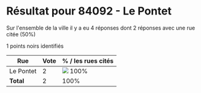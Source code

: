 # Résultat pour 84092 - Le Pontet

Sur l'ensemble de la ville il y a eu 4 réponses dont 2 réponses avec une rue citée (50%)

1 points noirs identifiés

| Rue | Vote | % / les rues cités|
|-----|------|-------------------|
| Le Pontet | 2 | <img src="../../img/bar_100.gif" />&nbsp;100%|
| **Total** | 2 | 100%|
